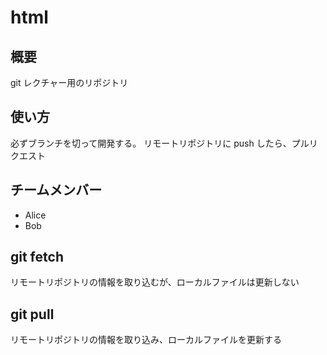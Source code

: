 # html

## 概要
git レクチャー用のリポジトリ

## 使い方
必ずブランチを切って開発する。
リモートリポジトリに push したら、プルリクエスト

## チームメンバー
- Alice
- Bob

## git fetch
リモートリポジトリの情報を取り込むが、ローカルファイルは更新しない

## git pull
リモートリポジトリの情報を取り込み、ローカルファイルを更新する
